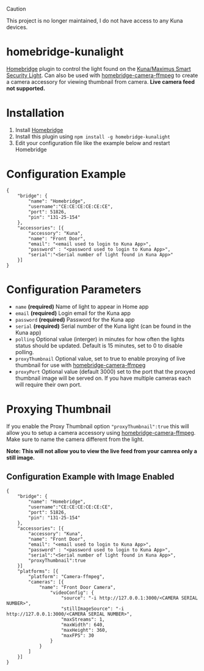 > [!CAUTION]
> This project is no longer maintained, I do not have access to any Kuna devices.

# homebridge-kunalight

[Homebridge](https://github.com/nfarina/homebridge) plugin to control the light found on the [Kuna/Maximus Smart Security Light](https://getkuna.com). Can also be used with [homebridge-camera-ffmpeg](https://github.com/KhaosT/homebridge-camera-ffmpeg) to create a camera accessory for viewing thumbnail from camera. __Live camera feed not supported.__

# Installation
1. Install [Homebridge](https://github.com/nfarina/homebridge#installation)
2. Install this plugin using `npm install -g homebridge-kunalight`
3. Edit your configuration file like the example below and restart Homebridge

# Configuration Example
```
{
	"bridge": {
		"name": "Homebridge",
		"username":"CE:CE:CE:CE:CE:CE",
		"port": 51826,
		"pin": "131-25-154"
	},
	"accessories": [{
		"accessory": "Kuna",
		"name": "Front Door",
		"email": "<email used to login to Kuna App>",
		"password" : "<password used to login to Kuna App>",
		"serial":"<Serial number of light found in Kuna App>"
	}]
}
```

# Configuration Parameters 

* ```name``` __(required)__ Name of light to appear in Home app
* ```email``` __(required)__ Login email for the Kuna app
* ```password``` __(required)__ Password for the Kuna app
* ```serial``` __(required)__ Serial number of the Kuna light (can be found in the Kuna app)
* ```polling``` Optional value (interger) in minutes for how often the lights status should be updated. Default is 15 minutes, set to 0 to disable polling.
* ```proxyThumbnail``` Optional value, set to true to enable proxying of live thumbnail for use with [homebridge-camera-ffmpeg](https://github.com/KhaosT/homebridge-camera-ffmpeg)
* ```proxyPort``` Optional value (default 3000) set to the port that the proxyed thumbnail image will be served on. If you have multiple cameras each will require their own port.

# Proxying Thumbnail

If you enable the Proxy Thumbnail option ```"proxyThumbnail":true``` this will allow you to setup a camera accessory using [homebridge-camera-ffmpeg](https://github.com/KhaosT/homebridge-camera-ffmpeg). Make sure to name the camera different from the light.

__Note: This will not allow you to view the live feed from your camrea only a still image.__

## Configuration Example with Image Enabled

```
{
	"bridge": {
		"name": "Homebridge",
		"username":"CE:CE:CE:CE:CE:CE",
		"port": 51826,
		"pin": "131-25-154"
	},
	"accessories": [{
		"accessory": "Kuna",
		"name": "Front Door",
		"email": "<email used to login to Kuna App>",
		"password" : "<password used to login to Kuna App>",
		"serial":"<Serial number of light found in Kuna App>",
		"proxyThumbnail":true
	}]
	"platforms": [{
		"platform": "Camera-ffmpeg",
		"cameras": [{
			"name": "Front Door Camera",
				"videoConfig": {
					"source": "-i http://127.0.0.1:3000/<CAMERA SERIAL NUMBER>",
					"stillImageSource": "-i http://127.0.0.1:3000/<CAMERA SERIAL NUMBER>",
					"maxStreams": 1,
					"maxWidth": 640,
					"maxHeight": 360,
					"maxFPS": 30
				}
			}
		]
	}]
}

```
